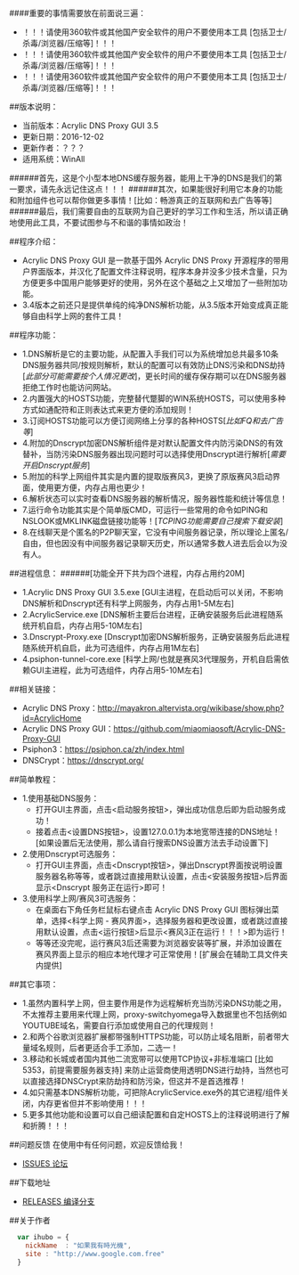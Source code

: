 ####重要的事情需要放在前面说三遍：
* ！！！请使用360软件或其他国产安全软件的用户不要使用本工具 [包括卫士/杀毒/浏览器/压缩等]！！！
* ！！！请使用360软件或其他国产安全软件的用户不要使用本工具 [包括卫士/杀毒/浏览器/压缩等]！！！
* ！！！请使用360软件或其他国产安全软件的用户不要使用本工具 [包括卫士/杀毒/浏览器/压缩等]！！！

##版本说明：
* 当前版本：Acrylic DNS Proxy GUI 3.5
* 更新日期：2016-12-02
* 更新作者：？？？
* 适用系统：WinAll
 

######首先，这是个小型本地DNS缓存服务器，能用上干净的DNS是我们的第一要求，请先永远记住这点！！！
######其次，如果能很好利用它本身的功能和附加组件也可以帮你做更多事情！[比如：畅游真正的互联网和去广告等等]
######最后，我们需要自由的互联网为自己更好的学习工作和生活，所以请正确地使用此工具，不要试图参与不和谐的事情如政治！

##程序介绍：
* Acrylic DNS Proxy GUI 是一款基于国外 Acrylic DNS Proxy 开源程序的带用户界面版本，并汉化了配置文件注释说明，程序本身并没多少技术含量，只为方便更多中国用户能够更好的使用，另外在这个基础之上又增加了一些附加功能。
* 3.4版本之前还只是提供单纯的纯净DNS解析功能，从3.5版本开始变成真正能够自由科学上网的套件工具！

##程序功能：
* 1.DNS解析是它的主要功能，从配置入手我们可以为系统增加总共最多10条DNS服务器共同/按规则解析，默认的配置可以有效防止DNS污染和DNS劫持[*此部分可能需要按个人情况更改*]，更长时间的缓存保存期可以在DNS服务器拒绝工作时也能访问网站。
* 2.内置强大的HOSTS功能，完整替代蹩脚的WIN系统HOSTS，可以使用多种方式如通配符和正则表达式来更方便的添加规则！
* 3.订阅HOSTS功能可以方便订阅网络上分享的各种HOSTS[*比如FQ和去广告等*]
* 4.附加的Dnscrypt加密DNS解析组件是对默认配置文件内防污染DNS的有效替补，当防污染DNS服务器出现问题时可以选择使用Dnscrypt进行解析[*需要开启Dnscrypt服务*]
* 5.附加的科学上网组件其实是内置的提取版赛风3，更换了原版赛风3启动界面，使用更方便，内存占用也更少！
* 6.解析状态可以实时查看DNS服务器的解析情况，服务器性能和统计等信息！
* 7.运行命令功能其实是个简单版CMD，可运行一些常用的命令如PING和NSLOOK或MKLINK磁盘链接功能等！[*TCPING功能需要自己搜索下载安装*]
* 8.在线聊天是个匿名的P2P聊天室，它没有中间服务器记录，所以理论上匿名/自由，但也因没有中间服务器记录聊天历史，所以通常多数人进去后会以为没有人。

##进程信息：
######[功能全开下共为四个进程，内存占用约20M]
* 1.Acrylic DNS Proxy GUI 3.5.exe   [GUI主进程，在启动后可以关闭，不影响DNS解析和Dnscrypt还有科学上网服务，内存占用1-5M左右] 
* 2.AcrylicService.exe   [DNS解析主要后台进程，正确安装服务后此进程随系统开机自启，内存占用5-10M左右]
* 3.Dnscrypt-Proxy.exe   [Dnscrypt加密DNS解析服务，正确安装服务后此进程随系统开机自启，此为可选组件，内存占用1M左右]
* 4.psiphon-tunnel-core.exe   [科学上网/也就是赛风3代理服务，开机自启需依赖GUI主进程，此为可选组件，内存占用5-10M左右]

##相关链接：
* Acrylic DNS Proxy：http://mayakron.altervista.org/wikibase/show.php?id=AcrylicHome
* Acrylic DNS Proxy GUI：https://github.com/miaomiaosoft/Acrylic-DNS-Proxy-GUI
* Psiphon3：https://psiphon.ca/zh/index.html
* DNSCrypt：https://dnscrypt.org/

##简单教程：
* 1.使用基础DNS服务：
  *  打开GUI主界面，点击<启动服务按钮>，弹出成功信息后即为启动服务成功！
  *  接着点击<设置DNS按钮>，设置127.0.0.1为本地宽带连接的DNS地址！[如果设置后无法使用，那么请自行搜索DNS设置方法去手动设置下]
* 2.使用Dnscrypt可选服务：
  * 打开GUI主界面，点击<Dnscrypt按钮>，弹出Dnscrypt界面按说明设置服务器名称等等，或者跳过直接用默认设置，点击<安装服务按钮>后界面显示<Dnscrypt 服务正在运行>即可！
* 3.使用科学上网/赛风3可选服务：
  * 在桌面右下角任务栏鼠标右键点击 Acrylic DNS Proxy GUI 图标弹出菜单，选择<科学上网 - 赛风界面>，选择服务器和更改设置，或者跳过直接用默认设置，点击<运行按钮>后显示<赛风3正在运行！！！>即为运行！
  * 等等还没完呢，运行赛风3后还需要为浏览器安装<proxy-switchyomega>等扩展，并添加设置在赛风界面上显示的相应本地代理才可正常使用！[扩展会在辅助工具文件夹内提供]

##其它事项：
 * 1.虽然内置科学上网，但主要作用是作为远程解析充当防污染DNS功能之用，不太推荐主要用来代理上网，proxy-switchyomega导入数据里也不包括例如YOUTUBE域名，需要自行添加或使用自己的代理规则！
 * 2.<HTTPS Everywhere>和<My Webrequest>两个谷歌浏览器扩展都带强制HTTPS功能，可以防止域名阻断，前者带大量域名规则，后者更适合手工添加，二选一！
 * 3.移动和长城或者国内其他二流宽带可以使用TCP协议+非标准端口 [比如5353，前提需要服务器支持] 来防止运营商使用透明DNS进行劫持，当然也可以直接选择DNSCrypt来防劫持和防污染，但这并不是首选推荐！
 * 4.如只需基本DNS解析功能，可把除AcrylicService.exe外的其它进程/组件关闭，内存更省但并不影响使用！！！
 * 5.更多其他功能和设置可以自己细读配置和自定HOSTS上的注释说明进行了解和折腾！！！

##问题反馈
在使用中有任何问题，欢迎反馈给我！
* [ISSUES 论坛](https://github.com/miaomiaosoft/Acrylic-DNS-Proxy-GUI/issues)

##下载地址
 * [RELEASES 编译分支](https://github.com/miaomiaosoft/Acrylic-DNS-Proxy-GUI/releases)

##关于作者
```javascript
  var ihubo = {
    nickName  : "如果我有時光機",
    site : "http://www.google.com.free"
  }
```